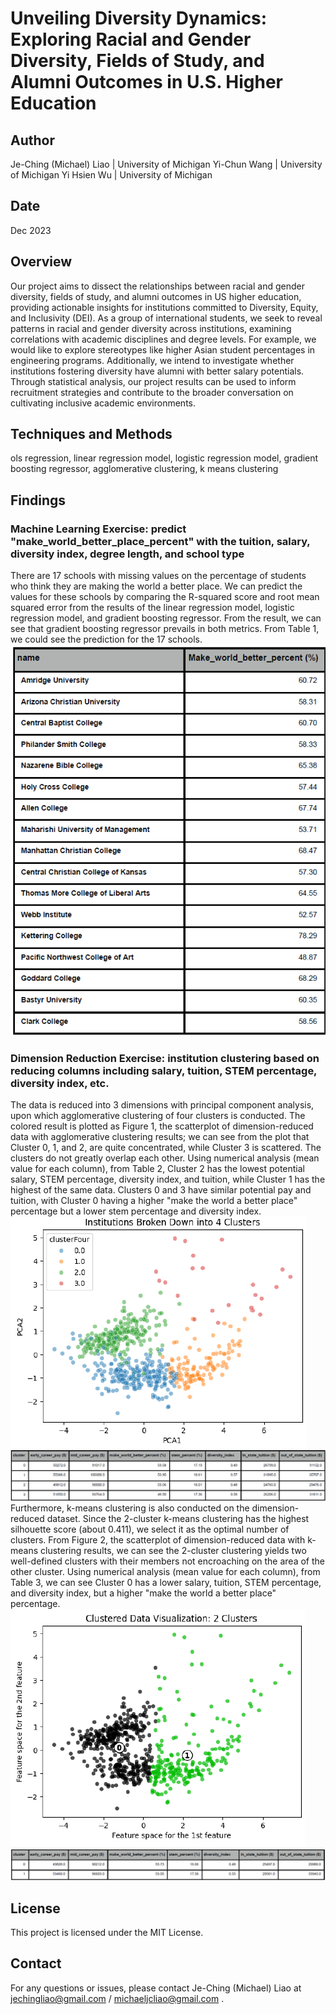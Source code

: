 # Unveiling Diversity Dynamics: Exploring Racial and Gender Diversity, Fields of Study, and Alumni Outcomes in U.S. Higher Education

## Author
Je-Ching (Michael) Liao | University of Michigan
Yi-Chun Wang | University of Michigan
Yi Hsien Wu | University of Michigan

## Date
Dec 2023

## Overview
Our project aims to dissect the relationships between racial and gender diversity, fields of study, and alumni outcomes in US higher education, providing actionable insights for institutions committed to Diversity, Equity, and Inclusivity (DEI). As a group of international students, we seek to reveal patterns in racial and gender diversity across institutions, examining correlations with academic disciplines and degree levels. For example, we would like to explore stereotypes like higher Asian student percentages in engineering programs. Additionally, we intend to investigate whether institutions fostering diversity have alumni with better salary potentials. Through statistical analysis, our project results can be used to inform recruitment strategies and contribute to the broader conversation on cultivating inclusive academic environments.

## Techniques and Methods

ols regression, linear regression model, logistic regression model, gradient boosting regressor, agglomerative clustering, k means clustering

## Findings

### Machine Learning Exercise: predict "make_world_better_place_percent" with the tuition, salary, diversity index, degree length, and school type
There are 17 schools with missing values on the percentage of students who think they are making the world a
better place. We can predict the values for these schools by comparing the R-squared score and root mean squared error
from the results of the linear regression model, logistic regression model, and gradient boosting regressor. From the
result, we can see that gradient boosting regressor prevails in both metrics. From Table 1, we could see the prediction for
the 17 schools.
![Table 1](images/make_world_better_table.png)

### Dimension Reduction Exercise: institution clustering based on reducing columns including salary, tuition, STEM percentage, diversity index, etc.
The data is reduced into 3 dimensions with principal component analysis, upon which agglomerative clustering of four clusters is conducted. The colored result is plotted as Figure 1, the scatterplot of dimension-reduced data with agglomerative clustering results; we can see from the plot that Cluster 0, 1, and 2, are quite concentrated, while Cluster 3 is scattered. The clusters do not greatly overlap each other. Using numerical analysis (mean value for each column), from Table 2, Cluster 2 has the lowest potential salary, STEM percentage, diversity index, and tuition, while Cluster 1 has the
highest of the same data. Clusters 0 and 3 have similar potential pay and tuition, with Cluster 0 having a higher "make the world a better place" percentage but a lower stem percentage and diversity index. 
![Figure 1](images/agglomerative_clusters.png)
![Table 2](images/agglomerative_clustering_table.png)
Furthermore, k-means clustering is also conducted on the dimension-reduced dataset. Since the 2-cluster k-means clustering has the highest silhouette score (about 0.411), we select it as the optimal number of clusters. From Figure 2, the scatterplot of dimension-reduced data with k-means clustering results, we can see the 2-cluster clustering yields two well-defined clusters with their members not encroaching on the area of the other cluster. Using numerical analysis (mean value for each column), from Table 3, we can see Cluster 0 has a lower salary, tuition, STEM percentage,
and diversity index, but a higher "make the world a better place" percentage.
![Figure 2](images/k_means_clusters.png)
![Table 3](images/k_means_clustering_table.png)


## License
This project is licensed under the MIT License.

## Contact
For any questions or issues, please contact Je-Ching (Michael) Liao at jechingliao@gmail.com / michaeljcliao@gmail.com .
